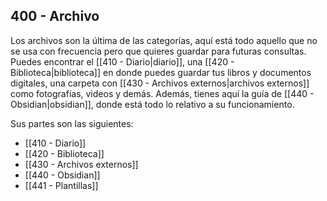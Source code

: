 ## 400 - Archivo

Los archivos son la última de las categorías, aquí está todo aquello que no se usa con frecuencia pero que quieres guardar para futuras consultas. Puedes encontrar el [[410 - Diario|diario]], una [[420 - Biblioteca|biblioteca]] en donde puedes guardar tus libros y documentos digitales, una carpeta con [[430 - Archivos externos|archivos externos]] como fotografías, videos y demás. Además, tienes aquí la guía de [[440 - Obsidian|obsidian]], donde está todo lo relativo a su funcionamiento.

Sus partes son las siguientes:
- [[410 - Diario]]
- [[420 - Biblioteca]]
- [[430 - Archivos externos]]
- [[440 - Obsidian]]
- [[441 - Plantillas]]
